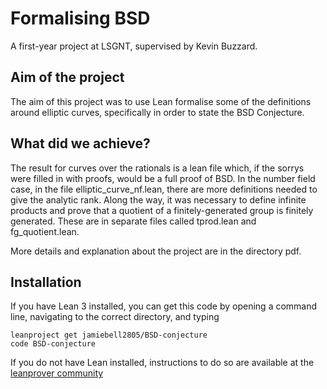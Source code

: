 # Formalising BSD

A first-year project at LSGNT, supervised by Kevin Buzzard.

## Aim of the project

The aim of this project was to use Lean formalise some of the definitions around elliptic curves, specifically in order to state the BSD Conjecture.

## What did we achieve?

The result for curves over the rationals is a lean file which, if the sorrys were filled in with proofs, would be a full proof of BSD.
In the number field case, in the file elliptic_curve_nf.lean, there are more definitions needed to give the analytic rank.
Along the way, it was necessary to define infinite products and prove that a quotient of a finitely-generated group is finitely generated. These are in separate files called tprod.lean and fg_quotient.lean.

More details and explanation about the project are in the directory pdf.

## Installation

If you have Lean 3 installed, you can get this code by opening a command line, navigating to the correct directory, and typing

    leanproject get jamiebell2805/BSD-conjecture
    code BSD-conjecture

If you do not have Lean installed, instructions to do so are available at the [leanprover community](https://leanprover-community.github.io/get_started.html)
